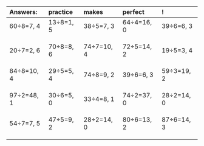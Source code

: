 | Answers: | practice | makes | perfect | ! |
| :--- | :--- | :--- | :--- | :--- |
| 60÷8=7, 4 | 13÷8=1, 5 | 38÷5=7, 3 | 64÷4=16, 0 | 39÷6=6, 3 | 
|   |   |   |   |   | 
|   |   |   |   |   | 
|   |   |   |   |   | 
| 20÷7=2, 6 | 70÷8=8, 6 | 74÷7=10, 4 | 72÷5=14, 2 | 19÷5=3, 4 | 
|   |   |   |   |   | 
|   |   |   |   |   | 
|   |   |   |   |   | 
| 84÷8=10, 4 | 29÷5=5, 4 | 74÷8=9, 2 | 39÷6=6, 3 | 59÷3=19, 2 | 
|   |   |   |   |   | 
|   |   |   |   |   | 
|   |   |   |   |   | 
| 97÷2=48, 1 | 30÷6=5, 0 | 33÷4=8, 1 | 74÷2=37, 0 | 28÷2=14, 0 | 
|   |   |   |   |   | 
|   |   |   |   |   | 
|   |   |   |   |   | 
| 54÷7=7, 5 | 47÷5=9, 2 | 28÷2=14, 0 | 80÷6=13, 2 | 87÷6=14, 3 | 
|   |   |   |   |   | 
|   |   |   |   |   | 
|   |   |   |   |   | 

